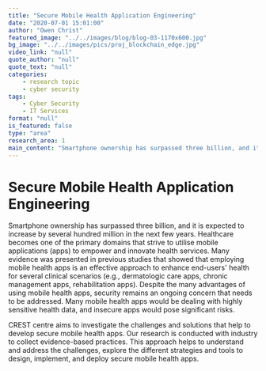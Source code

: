 ```yaml
---
title: "Secure Mobile Health Application Engineering"
date: "2020-07-01 15:01:00"
author: "Owen Christ"
featured_image: "../../images/blog/blog-03-1170x600.jpg"
bg_image: "../../images/pics/proj_blockchain_edge.jpg"
video_link: "null"
quote_author: "null"
quote_text: "null"
categories: 
    - research topic
    - cyber security
tags: 
    - Cyber Security
    - IT Services
format: "null"
is_featured: false
type: "area"
research_area: 1
main_content: "Smartphone ownership has surpassed three billion, and it is expected to increase by several hundred million in the next few years. Healthcare becomes one of the primary domains that strive to utilise mobile applications (apps) to empower and innovate health services. Many evidence was presented in previous studies that showed that employing mobile health apps is an effective approach to enhance end-users' health for several clinical scenarios (e.g., dermatologic care apps, chronic management apps, rehabilitation apps). Despite the many advantages of using mobile health apps, security remains an ongoing concern that needs to be addressed. Many mobile health apps would be dealing with highly sensitive health data, and insecure apps would pose significant risks. "
---
```



# Secure Mobile Health Application Engineering

Smartphone ownership has surpassed three billion, and it is expected to increase by several hundred million in the next few years. Healthcare becomes one of the primary domains that strive to utilise mobile applications (apps) to empower and innovate health services. Many evidence was presented in previous studies that showed that employing mobile health apps is an effective approach to enhance end-users' health for several clinical scenarios (e.g., dermatologic care apps, chronic management apps, rehabilitation apps). Despite the many advantages of using mobile health apps, security remains an ongoing concern that needs to be addressed. Many mobile health apps would be dealing with highly sensitive health data, and insecure apps would pose significant risks. 

CREST centre aims to investigate the challenges and solutions that help to develop secure mobile health apps. Our research is conducted with industry to collect evidence-based practices. This approach helps to understand and address the challenges, explore the different strategies and tools to design, implement, and deploy secure mobile health apps.
